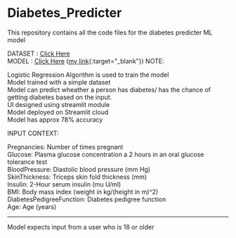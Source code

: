 # Diabetes_Predicter
This repository contains all the code files for the diabetes predicter ML model



DATASET : <a href="https://www.dropbox.com/s/uh7o7uyeghqkhoy/diabetes.csv?dl=0" target="_blank" rel="noopener noreferrer">Click Here</a><br>
MODEL   : <a href="https://sanjay-906-diabetes-predictor-deployed-ui-fbxqyx.streamlitapp.com" target="_blank" rel="noopener noreferrer">Click Here</a>
([my link](https://sanjay-906-diabetes-predictor-deployed-ui-fbxqyx.streamlitapp.com){:target="_blank"})
NOTE:

Logistic Regression Algorithm is used to train the model<br>
Model trained with a simple dataset<br>
Model can predict wheather a person has diabetes/ has the chance of getting diabetes based on the input.<br>
UI designed using streamlit module<br>
Model deployed on Streamlit cloud<br>
Model has approx 78% accuracy<br>

INPUT CONTEXT:

Pregnancies: Number of times pregnant<br>
Glucose: Plasma glucose concentration a 2 hours in an oral glucose tolerance test<br>
BloodPressure: Diastolic blood pressure (mm Hg)<br>
SkinThickness: Triceps skin fold thickness (mm)<br>
Insulin: 2-Hour serum insulin (mu U/ml)<br>
BMI: Body mass index (weight in kg/(height in m)^2)<br>
DiabetesPedigreeFunction: Diabetes pedigree function<br>
Age: Age (years)<br>


----------------------------------------

Model expects input from a user who is 18 or older
